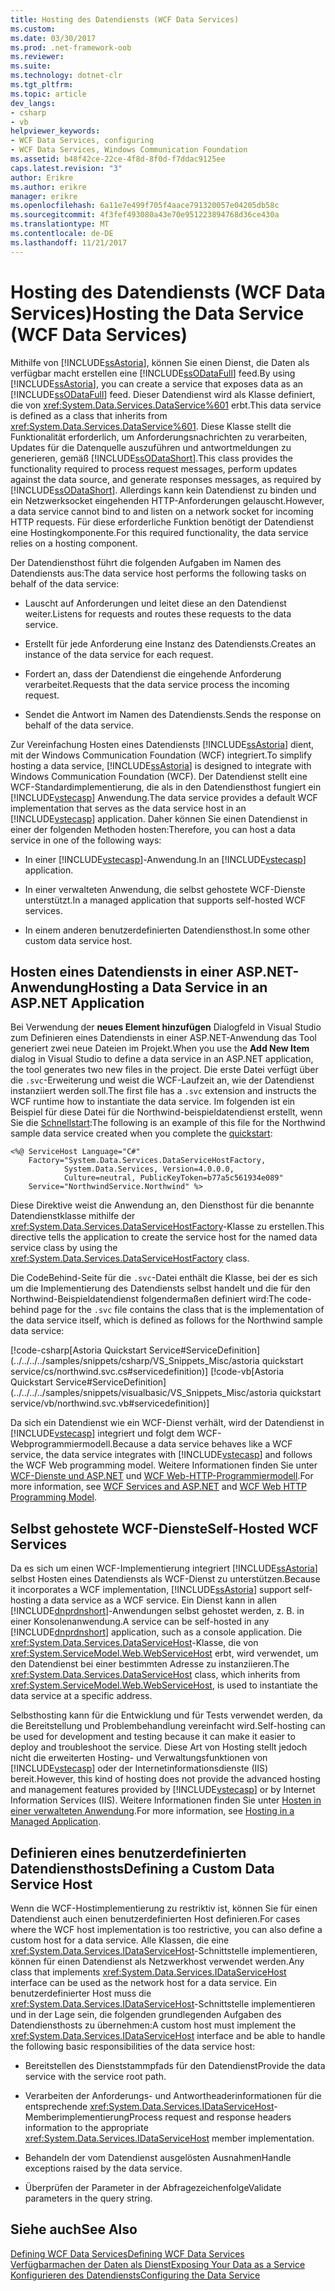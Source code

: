 ```yaml
---
title: Hosting des Datendiensts (WCF Data Services)
ms.custom: 
ms.date: 03/30/2017
ms.prod: .net-framework-oob
ms.reviewer: 
ms.suite: 
ms.technology: dotnet-clr
ms.tgt_pltfrm: 
ms.topic: article
dev_langs:
- csharp
- vb
helpviewer_keywords:
- WCF Data Services, configuring
- WCF Data Services, Windows Communication Foundation
ms.assetid: b48f42ce-22ce-4f8d-8f0d-f7ddac9125ee
caps.latest.revision: "3"
author: Erikre
ms.author: erikre
manager: erikre
ms.openlocfilehash: 6a11e7e499f705f4aace791320057e04205db58c
ms.sourcegitcommit: 4f3fef493080a43e70e951223894768d36ce430a
ms.translationtype: MT
ms.contentlocale: de-DE
ms.lasthandoff: 11/21/2017
---
```

# <a name="hosting-the-data-service-wcf-data-services"></a><span data-ttu-id="e957e-102">Hosting des Datendiensts (WCF Data Services)</span><span class="sxs-lookup"><span data-stu-id="e957e-102">Hosting the Data Service (WCF Data Services)</span></span>
<span data-ttu-id="e957e-103">Mithilfe von [!INCLUDE[ssAstoria](../../../../includes/ssastoria-md.md)], können Sie einen Dienst, die Daten als verfügbar macht erstellen eine [!INCLUDE[ssODataFull](../../../../includes/ssodatafull-md.md)] feed.</span><span class="sxs-lookup"><span data-stu-id="e957e-103">By using [!INCLUDE[ssAstoria](../../../../includes/ssastoria-md.md)], you can create a service that exposes data as an [!INCLUDE[ssODataFull](../../../../includes/ssodatafull-md.md)] feed.</span></span> <span data-ttu-id="e957e-104">Dieser Datendienst wird als Klasse definiert, die von <xref:System.Data.Services.DataService%601> erbt.</span><span class="sxs-lookup"><span data-stu-id="e957e-104">This data service is defined as a class that inherits from <xref:System.Data.Services.DataService%601>.</span></span> <span data-ttu-id="e957e-105">Diese Klasse stellt die Funktionalität erforderlich, um Anforderungsnachrichten zu verarbeiten, Updates für die Datenquelle auszuführen und antwortmeldungen zu generieren, gemäß [!INCLUDE[ssODataShort](../../../../includes/ssodatashort-md.md)].</span><span class="sxs-lookup"><span data-stu-id="e957e-105">This class provides the functionality required to process request messages, perform updates against the data source, and generate responses messages, as required by [!INCLUDE[ssODataShort](../../../../includes/ssodatashort-md.md)].</span></span> <span data-ttu-id="e957e-106">Allerdings kann kein Datendienst zu binden und ein Netzwerksocket eingehenden HTTP-Anforderungen gelauscht.</span><span class="sxs-lookup"><span data-stu-id="e957e-106">However, a data service cannot bind to and listen on a network socket for incoming HTTP requests.</span></span> <span data-ttu-id="e957e-107">Für diese erforderliche Funktion benötigt der Datendienst eine Hostingkomponente.</span><span class="sxs-lookup"><span data-stu-id="e957e-107">For this required functionality, the data service relies on a hosting component.</span></span>  
  
 <span data-ttu-id="e957e-108">Der Datendiensthost führt die folgenden Aufgaben im Namen des Datendiensts aus:</span><span class="sxs-lookup"><span data-stu-id="e957e-108">The data service host performs the following tasks on behalf of the data service:</span></span>  
  
-   <span data-ttu-id="e957e-109">Lauscht auf Anforderungen und leitet diese an den Datendienst weiter.</span><span class="sxs-lookup"><span data-stu-id="e957e-109">Listens for requests and routes these requests to the data service.</span></span>  
  
-   <span data-ttu-id="e957e-110">Erstellt für jede Anforderung eine Instanz des Datendiensts.</span><span class="sxs-lookup"><span data-stu-id="e957e-110">Creates an instance of the data service for each request.</span></span>  
  
-   <span data-ttu-id="e957e-111">Fordert an, dass der Datendienst die eingehende Anforderung verarbeitet.</span><span class="sxs-lookup"><span data-stu-id="e957e-111">Requests that the data service process the incoming request.</span></span>  
  
-   <span data-ttu-id="e957e-112">Sendet die Antwort im Namen des Datendiensts.</span><span class="sxs-lookup"><span data-stu-id="e957e-112">Sends the response on behalf of the data service.</span></span>  
  
 <span data-ttu-id="e957e-113">Zur Vereinfachung Hosten eines Datendiensts [!INCLUDE[ssAstoria](../../../../includes/ssastoria-md.md)] dient, mit der Windows Communication Foundation (WCF) integriert.</span><span class="sxs-lookup"><span data-stu-id="e957e-113">To simplify hosting a data service, [!INCLUDE[ssAstoria](../../../../includes/ssastoria-md.md)] is designed to integrate with Windows Communication Foundation (WCF).</span></span> <span data-ttu-id="e957e-114">Der Datendienst stellt eine WCF-Standardimplementierung, die als in den Datendiensthost fungiert ein [!INCLUDE[vstecasp](../../../../includes/vstecasp-md.md)] Anwendung.</span><span class="sxs-lookup"><span data-stu-id="e957e-114">The data service provides a default WCF implementation that serves as the data service host in an [!INCLUDE[vstecasp](../../../../includes/vstecasp-md.md)] application.</span></span> <span data-ttu-id="e957e-115">Daher können Sie einen Datendienst in einer der folgenden Methoden hosten:</span><span class="sxs-lookup"><span data-stu-id="e957e-115">Therefore, you can host a data service in one of the following ways:</span></span>  
  
-   <span data-ttu-id="e957e-116">In einer [!INCLUDE[vstecasp](../../../../includes/vstecasp-md.md)]-Anwendung.</span><span class="sxs-lookup"><span data-stu-id="e957e-116">In an [!INCLUDE[vstecasp](../../../../includes/vstecasp-md.md)] application.</span></span>  
  
-   <span data-ttu-id="e957e-117">In einer verwalteten Anwendung, die selbst gehostete WCF-Dienste unterstützt.</span><span class="sxs-lookup"><span data-stu-id="e957e-117">In a managed application that supports self-hosted WCF services.</span></span>  
  
-   <span data-ttu-id="e957e-118">In einem anderen benutzerdefinierten Datendiensthost.</span><span class="sxs-lookup"><span data-stu-id="e957e-118">In some other custom data service host.</span></span>  
  
## <a name="hosting-a-data-service-in-an-aspnet-application"></a><span data-ttu-id="e957e-119">Hosten eines Datendiensts in einer ASP.NET-Anwendung</span><span class="sxs-lookup"><span data-stu-id="e957e-119">Hosting a Data Service in an ASP.NET Application</span></span>  
 <span data-ttu-id="e957e-120">Bei Verwendung der **neues Element hinzufügen** Dialogfeld in Visual Studio zum Definieren eines Datendiensts in einer ASP.NET-Anwendung das Tool generiert zwei neue Dateien im Projekt.</span><span class="sxs-lookup"><span data-stu-id="e957e-120">When you use the **Add New Item** dialog in Visual Studio to define a data service in an ASP.NET application, the tool generates two new files in the project.</span></span> <span data-ttu-id="e957e-121">Die erste Datei verfügt über die `.svc`-Erweiterung und weist die WCF-Laufzeit an, wie der Datendienst instanziiert werden soll.</span><span class="sxs-lookup"><span data-stu-id="e957e-121">The first file has a `.svc` extension and instructs the WCF runtime how to instantiate the data service.</span></span> <span data-ttu-id="e957e-122">Im folgenden ist ein Beispiel für diese Datei für die Northwind-beispieldatendienst erstellt, wenn Sie die [Schnellstart](../../../../docs/framework/data/wcf/quickstart-wcf-data-services.md):</span><span class="sxs-lookup"><span data-stu-id="e957e-122">The following is an example of this file for the Northwind sample data service created when you complete the [quickstart](../../../../docs/framework/data/wcf/quickstart-wcf-data-services.md):</span></span>  
  
```  
<%@ ServiceHost Language="C#"   
    Factory="System.Data.Services.DataServiceHostFactory,   
            System.Data.Services, Version=4.0.0.0,   
            Culture=neutral, PublicKeyToken=b77a5c561934e089"   
    Service="NorthwindService.Northwind" %>   
```  
  
 <span data-ttu-id="e957e-123">Diese Direktive weist die Anwendung an, den Diensthost für die benannte Datendienstklasse mithilfe der <xref:System.Data.Services.DataServiceHostFactory>-Klasse zu erstellen.</span><span class="sxs-lookup"><span data-stu-id="e957e-123">This directive tells the application to create the service host for the named data service class by using the <xref:System.Data.Services.DataServiceHostFactory> class.</span></span>  
  
 <span data-ttu-id="e957e-124">Die CodeBehind-Seite für die `.svc`-Datei enthält die Klasse, bei der es sich um die Implementierung des Datendiensts selbst handelt und die für den Northwind-Beispieldatendienst folgendermaßen definiert wird:</span><span class="sxs-lookup"><span data-stu-id="e957e-124">The code-behind page for the `.svc` file contains the class that is the implementation of the data service itself, which is defined as follows for the Northwind sample data service:</span></span>  
  
 [!code-csharp[Astoria Quickstart Service#ServiceDefinition](../../../../samples/snippets/csharp/VS_Snippets_Misc/astoria quickstart service/cs/northwind.svc.cs#servicedefinition)]
 [!code-vb[Astoria Quickstart Service#ServiceDefinition](../../../../samples/snippets/visualbasic/VS_Snippets_Misc/astoria quickstart service/vb/northwind.svc.vb#servicedefinition)]  
  
 <span data-ttu-id="e957e-125">Da sich ein Datendienst wie ein WCF-Dienst verhält, wird der Datendienst in [!INCLUDE[vstecasp](../../../../includes/vstecasp-md.md)] integriert und folgt dem WCF-Webprogrammiermodell.</span><span class="sxs-lookup"><span data-stu-id="e957e-125">Because a data service behaves like a WCF service, the data service integrates with [!INCLUDE[vstecasp](../../../../includes/vstecasp-md.md)] and follows the WCF Web programming model.</span></span> <span data-ttu-id="e957e-126">Weitere Informationen finden Sie unter [WCF-Dienste und ASP.NET](../../../../docs/framework/wcf/feature-details/wcf-services-and-aspnet.md) und [WCF Web-HTTP-Programmiermodell](../../../../docs/framework/wcf/feature-details/wcf-web-http-programming-model.md).</span><span class="sxs-lookup"><span data-stu-id="e957e-126">For more information, see [WCF Services and ASP.NET](../../../../docs/framework/wcf/feature-details/wcf-services-and-aspnet.md) and [WCF Web HTTP Programming Model](../../../../docs/framework/wcf/feature-details/wcf-web-http-programming-model.md).</span></span>  
  
## <a name="self-hosted-wcf-services"></a><span data-ttu-id="e957e-127">Selbst gehostete WCF-Dienste</span><span class="sxs-lookup"><span data-stu-id="e957e-127">Self-Hosted WCF Services</span></span>  
 <span data-ttu-id="e957e-128">Da es sich um einen WCF-Implementierung integriert [!INCLUDE[ssAstoria](../../../../includes/ssastoria-md.md)] selbst Hosten eines Datendiensts als WCF-Dienst zu unterstützen.</span><span class="sxs-lookup"><span data-stu-id="e957e-128">Because it incorporates a WCF implementation, [!INCLUDE[ssAstoria](../../../../includes/ssastoria-md.md)] support self-hosting a data service as a WCF service.</span></span> <span data-ttu-id="e957e-129">Ein Dienst kann in allen [!INCLUDE[dnprdnshort](../../../../includes/dnprdnshort-md.md)]-Anwendungen selbst gehostet werden, z. B. in einer Konsolenanwendung.</span><span class="sxs-lookup"><span data-stu-id="e957e-129">A service can be self-hosted in any [!INCLUDE[dnprdnshort](../../../../includes/dnprdnshort-md.md)] application, such as a console application.</span></span> <span data-ttu-id="e957e-130">Die <xref:System.Data.Services.DataServiceHost>-Klasse, die von <xref:System.ServiceModel.Web.WebServiceHost> erbt, wird verwendet, um den Datendienst bei einer bestimmten Adresse zu instanziieren.</span><span class="sxs-lookup"><span data-stu-id="e957e-130">The <xref:System.Data.Services.DataServiceHost> class, which inherits from <xref:System.ServiceModel.Web.WebServiceHost>, is used to instantiate the data service at a specific address.</span></span>  
  
 <span data-ttu-id="e957e-131">Selbsthosting kann für die Entwicklung und für Tests verwendet werden, da die Bereitstellung und Problembehandlung vereinfacht wird.</span><span class="sxs-lookup"><span data-stu-id="e957e-131">Self-hosting can be used for development and testing because it can make it easier to deploy and troubleshoot the service.</span></span> <span data-ttu-id="e957e-132">Diese Art von Hosting stellt jedoch nicht die erweiterten Hosting- und Verwaltungsfunktionen von [!INCLUDE[vstecasp](../../../../includes/vstecasp-md.md)] oder der Internetinformationsdienste (IIS) bereit.</span><span class="sxs-lookup"><span data-stu-id="e957e-132">However, this kind of hosting does not provide the advanced hosting and management features provided by [!INCLUDE[vstecasp](../../../../includes/vstecasp-md.md)] or by Internet Information Services (IIS).</span></span> <span data-ttu-id="e957e-133">Weitere Informationen finden Sie unter [Hosten in einer verwalteten Anwendung](../../../../docs/framework/wcf/feature-details/hosting-in-a-managed-application.md).</span><span class="sxs-lookup"><span data-stu-id="e957e-133">For more information, see [Hosting in a Managed Application](../../../../docs/framework/wcf/feature-details/hosting-in-a-managed-application.md).</span></span>  
  
## <a name="defining-a-custom-data-service-host"></a><span data-ttu-id="e957e-134">Definieren eines benutzerdefinierten Datendiensthosts</span><span class="sxs-lookup"><span data-stu-id="e957e-134">Defining a Custom Data Service Host</span></span>  
 <span data-ttu-id="e957e-135">Wenn die WCF-Hostimplementierung zu restriktiv ist, können Sie für einen Datendienst auch einen benutzerdefinierten Host definieren.</span><span class="sxs-lookup"><span data-stu-id="e957e-135">For cases where the WCF host implementation is too restrictive, you can also define a custom host for a data service.</span></span> <span data-ttu-id="e957e-136">Alle Klassen, die eine <xref:System.Data.Services.IDataServiceHost>-Schnittstelle implementieren, können für einen Datendienst als Netzwerkhost verwendet werden.</span><span class="sxs-lookup"><span data-stu-id="e957e-136">Any class that implements <xref:System.Data.Services.IDataServiceHost> interface can be used as the network host for a data service.</span></span> <span data-ttu-id="e957e-137">Ein benutzerdefinierter Host muss die <xref:System.Data.Services.IDataServiceHost>-Schnittstelle implementieren und in der Lage sein, die folgenden grundlegenden Aufgaben des Datendiensthosts zu übernehmen:</span><span class="sxs-lookup"><span data-stu-id="e957e-137">A custom host must implement the <xref:System.Data.Services.IDataServiceHost> interface and be able to handle the following basic responsibilities of the data service host:</span></span>  
  
-   <span data-ttu-id="e957e-138">Bereitstellen des Dienststammpfads für den Datendienst</span><span class="sxs-lookup"><span data-stu-id="e957e-138">Provide the data service with the service root path.</span></span>  
  
-   <span data-ttu-id="e957e-139">Verarbeiten der Anforderungs- und Antwortheaderinformationen für die entsprechende <xref:System.Data.Services.IDataServiceHost>-Memberimplementierung</span><span class="sxs-lookup"><span data-stu-id="e957e-139">Process request and response headers information to the appropriate <xref:System.Data.Services.IDataServiceHost> member implementation.</span></span>  
  
-   <span data-ttu-id="e957e-140">Behandeln der vom Datendienst ausgelösten Ausnahmen</span><span class="sxs-lookup"><span data-stu-id="e957e-140">Handle exceptions raised by the data service.</span></span>  
  
-   <span data-ttu-id="e957e-141">Überprüfen der Parameter in der Abfragezeichenfolge</span><span class="sxs-lookup"><span data-stu-id="e957e-141">Validate parameters in the query string.</span></span>  
  
## <a name="see-also"></a><span data-ttu-id="e957e-142">Siehe auch</span><span class="sxs-lookup"><span data-stu-id="e957e-142">See Also</span></span>  
 [<span data-ttu-id="e957e-143">Defining WCF Data Services</span><span class="sxs-lookup"><span data-stu-id="e957e-143">Defining WCF Data Services</span></span>](../../../../docs/framework/data/wcf/defining-wcf-data-services.md)  
 [<span data-ttu-id="e957e-144">Verfügbarmachen der Daten als Dienst</span><span class="sxs-lookup"><span data-stu-id="e957e-144">Exposing Your Data as a Service</span></span>](../../../../docs/framework/data/wcf/exposing-your-data-as-a-service-wcf-data-services.md)  
 [<span data-ttu-id="e957e-145">Konfigurieren des Datendiensts</span><span class="sxs-lookup"><span data-stu-id="e957e-145">Configuring the Data Service</span></span>](../../../../docs/framework/data/wcf/configuring-the-data-service-wcf-data-services.md)
